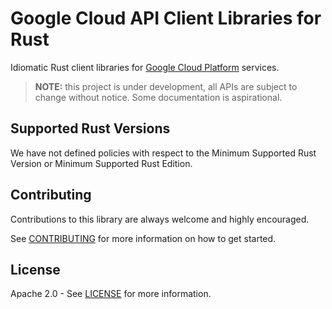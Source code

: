 # Google Cloud API Client Libraries for Rust

Idiomatic Rust client libraries for [Google Cloud Platform](https://cloud.google.com/) services.

> **NOTE:** this project is under development, all APIs are subject to change
> without notice. Some documentation is aspirational.

## Supported Rust Versions

We have not defined policies with respect to the Minimum Supported Rust Version
or Minimum Supported Rust Edition.

## Contributing

Contributions to this library are always welcome and highly encouraged.

See [CONTRIBUTING] for more information on how to get started.

## License

Apache 2.0 - See [LICENSE] for more information.

[contributing]: CONTRIBUTING.md
[license]: LICENSE
